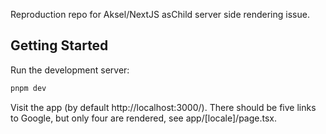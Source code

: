 Reproduction repo for Aksel/NextJS asChild server side rendering issue.

## Getting Started

Run the development server:

```bash
pnpm dev
```

Visit the app (by default http://localhost:3000/).  There should be five links to Google, 
but only four are rendered, see app/[locale]/page.tsx.

